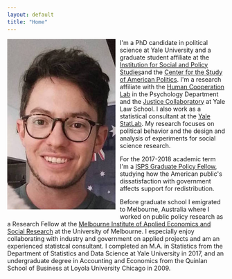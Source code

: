 ```yaml
---
layout: default
title: "Home"
---
```

<img style="float: left; width: 250px; margin: 0 10px 10px 0" src="/assets/photo.jpg" alt="pic" />

I'm a PhD candidate in political science at Yale University and a graduate student affiliate at the 
[Institution for Social and Policy Studies](https://isps.yale.edu/)and the 
[Center for the Study of American Politics](https://csap.yale.edu/).
I'm a research affiliate with the [Human Cooperation Lab](http://davidrand-cooperation.com/lab/) in the Psychology Department and 
the [Justice Collaboratory](https://law.yale.edu/justice-collaboratory) at Yale Law School. 
I also work as a statistical consultant at the [Yale StatLab](http://statlab.stat.yale.edu/).
My research focuses on political behavior and the design and analysis of experiments for social science research.

For the 2017-2018 academic term I'm a [ISPS Graduate Policy Fellow](https://isps.yale.edu/team/directory/graduate-policy-fellow), 
studying how the American public's dissatisfaction with government affects support for redistribution.

Before graduate school I emigrated to Melbourne, Australia where I worked on public policy research as a Research 
Fellow at the [Melbourne Institute of Applied Economics and Social Research](http://melbourneinstitute.unimelb.edu.au/) at the 
University of Melbourne. I especially enjoy collaborating with industry and government on applied projects and am an 
experienced statistcal consultant. I completed an M.A. in Statistics from the Department of Statistics and Data Science at 
Yale University in 2017, and an undergraduate degree in Accounting and Economics from the Quinlan School of Business at 
Loyola University Chicago in 2009.


